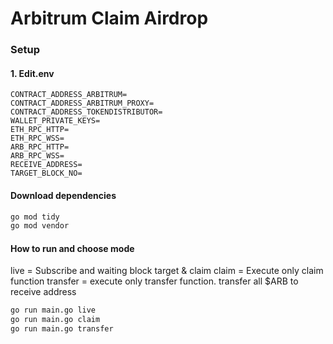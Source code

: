 # Arbitrum Claim Airdrop
### Setup

#### 1. Edit.env
    CONTRACT_ADDRESS_ARBITRUM=
    CONTRACT_ADDRESS_ARBITRUM_PROXY=
    CONTRACT_ADDRESS_TOKENDISTRIBUTOR=
    WALLET_PRIVATE_KEYS=
    ETH_RPC_HTTP=
    ETH_RPC_WSS=
    ARB_RPC_HTTP=
    ARB_RPC_WSS=
    RECEIVE_ADDRESS=
    TARGET_BLOCK_NO=

#### Download dependencies
```sh
go mod tidy
go mod vendor
```

#### How to run and choose mode
live = Subscribe and waiting block target & claim
claim = Execute only claim function
transfer = execute only transfer function. transfer all $ARB to receive address
```sh
go run main.go live
go run main.go claim
go run main.go transfer
```